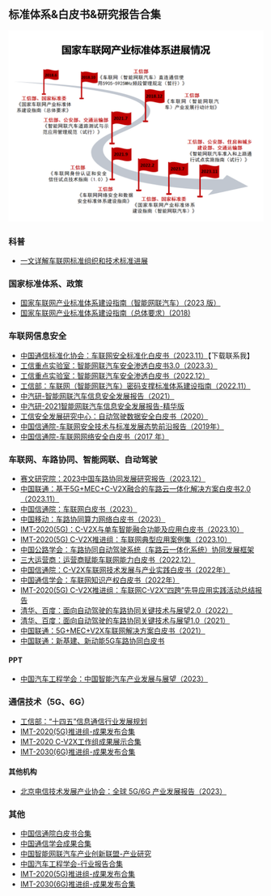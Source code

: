 ## 标准体系&白皮书&研究报告合集

![](../IoV_policy/figure/国家车联网产业标准体系进展情况_时间轴.png)

### 科普
- [一文详解车联网标准组织和技术标准进展](https://mp.weixin.qq.com/s/2zhdVxE39iXQXzSSXT9cRw)

### 国家标准体系、政策
- [国家车联网产业标准体系建设指南（智能网联汽车）（2023 版）](https://www.gov.cn/zhengce/zhengceku/202307/P020230727459713380334.pdf)
- [国家车联网产业标准体系建设指南（总体要求）(2018)](https://www.gov.cn/zhengce/zhengceku/2018-12/31/5440205/files/414a8e6aceee46828b47b801a68f8ee0.pdf)


### 车联网信息安全
- [中国通信标准化协会：车联网安全标准化白皮书（2023.11）](https://www.ccsa.org.cn/detail/?id=54205&title=%E8%BD%A6%E8%81%94%E7%BD%91%E5%AE%89%E5%85%A8%E6%A0%87%E5%87%86%E5%8C%96%E7%99%BD%E7%9A%AE%E4%B9%A6%EF%BC%882023%E5%B9%B4%EF%BC%89)【下载联系我】
- [工信重点实验室：智能网联汽车安全渗透白皮书3.0（2023.3）](https://cstc.org.cn/info/1081/247157.htm)
- [工信重点实验室：智能网联汽车安全渗透白皮书（2022.12）](https://www.cstc.org.cn/zhinengwanglianqicheanquanshentoubaipishu2022.pdf)
- [工信部：车联网（智能网联汽车）密码支撑标准体系建设指南（2022.11）](https://ambchina.com/zfc/uploads/1669357047460.pdf)
- [中汽研-智能网联汽车信息安全发展报告（2021）](http://www.caeribeijing.com/files/20211215/f9b29fd1b6652774e287e9b36df8d4e8.pdf)
- [中汽研-2021智能网联汽车信息安全发展报告-精华版](http://www.caeribeijing.com/files/20211210/86a9787a41e99db0d18d3cbb8475f94d.pdf)
- [工信安全发展研究中心：自动驾驶数据安全白皮书（2020）](http://www.impcia.net/Uploads/report/2020-04-28/5ea7dba33e4e7.pdf)
- [中国信通院-车联网安全技术与标准发展态势前沿报告（2019年）](https://www.yuduntech.com/sy/public/upload/ueditor/file/20191210/1575988331134929.pdf)
- [中国信通院-车联网网络安全白皮书（2017 年）](http://www.caict.ac.cn/kxyj/qwfb/bps/201804/P020170921430215345026.pdf)

### 车联网、车路协同、智能网联、自动驾驶

- [赛文研究院：2023中国车路协同发展研究报告（2023.12）](http://data.7its.com/index.php?m=home&c=view&a=view_article_2l_bg&aid=20759)
- [中国联通：基于5G+MEC+C-V2X融合的车路云一体化解决方案白皮书2.0（2023.11）](https://mp.weixin.qq.com/s/PR1sRdx48bjYYUp1txIE8Q)
- [中国信通院：车联网白皮书（2023）](http://www.caict.ac.cn/kxyj/qwfb/bps/202312/P020231221344824574866.pdf)
- [中国移动：车路协同算力网络白皮书（2023）](https://aimg8.dlssyht.cn/u/551001/ueditor/file/276/551001/1698108678560886.pdf)
- [IMT-2020(5G)：C-V2X与单车智能融合功能及应用白皮书（2023.10）](https://file.mobileai-dataset.com:10050/web-5g/f1/ba/96/f3/30/1e/34/42/86/cb/ee/1e/b3/3a/86/8f/10216913?response-content-disposition=inline%3Bfilename%3DC-V2X%25E4%25B8%258E%25E5%258D%2595%25E8%25BD%25A6%25E6%2599%25BA%25E8%2583%25BD%25E8%259E%258D%25E5%2590%2588%25E5%258A%259F%25E8%2583%25BD%25E5%258F%258A%25E5%25BA%2594%25E7%2594%25A8%25E7%2599%25BD%25E7%259A%25AE%25E4%25B9%25A6.pdf&response-content-type=application%2Fpdf&X-Amz-Algorithm=AWS4-HMAC-SHA256&X-Amz-Date=20231208T070636Z&X-Amz-SignedHeaders=host&X-Amz-Expires=3600&X-Amz-Credential=minioadmin%2F20231208%2F%2Fs3%2Faws4_request&X-Amz-Signature=1328c5e74e938bdf5930fe0bc861c9e8c5dfeb2e3d75ba892910bbeaca653926)
- [IMT-2020(5G) C-V2X推进组：车联网典型应用案例集（2023.10）](https://file.mobileai-dataset.com:10050/web-5g/e2/1f/83/e4/39/89/08/5a/ea/60/d9/29/7f/54/6f/c0/15960710?response-content-disposition=inline%3Bfilename%3D%25E8%25BD%25A6%25E8%2581%2594%25E7%25BD%2591%25E5%2585%25B8%25E5%259E%258B%25E5%25BA%2594%25E7%2594%25A8%25E6%25A1%2588%25E4%25BE%258B%25E9%259B%2586%25282023%25E5%25B9%25B4%2529.pdf&response-content-type=application%2Fpdf&X-Amz-Algorithm=AWS4-HMAC-SHA256&X-Amz-Date=20231208T071048Z&X-Amz-SignedHeaders=host&X-Amz-Expires=3600&X-Amz-Credential=minioadmin%2F20231208%2F%2Fs3%2Faws4_request&X-Amz-Signature=005caf6ffbeea6f668673216c575d960eb51b0b5169550cb782f3eb73dd61536)
- [中国公路学会：车路协同自动驾驶系统（车路云一体化系统）协同发展框架](https://www.china-cic.cn/upload/202301/17/db3ee55551bd4fb2b2d978db86b90160.pdf)
- [三大运营商：运营商赋能车联网能力白皮书（2022.12）](http://221.179.172.81/images/20221222/87901671694922944.pdf)
- [中国信通院：C-V2X车联网技术发展与产业实践白皮书（2022年）](https://www.china-cic.cn/upload/202212/11/336cb372567c4013964be4ef7d639d6b.pdf)
- [中国通信学会：车联网知识产权白皮书（2022年）](http://221.179.172.81/images/20221210/16971670655793443.pdf)
- [IMT-2020(5G) C-V2X推进组：车联网C-V2X“四跨”先导应用实践活动总结报告](https://file.mobileai-dataset.com:10050/web-5g/77/c5/f5/fd/7c/e1/c8/0b/d4/ca/78/f9/9f/0a/76/10/14610832?response-content-disposition=inline%3Bfilename%3D%25E8%25BD%25A6%25E8%2581%2594%25E7%25BD%2591C-V2X%25E2%2580%259C%25E5%259B%259B%25E8%25B7%25A8%25E2%2580%259D%25E5%2585%2588%25E5%25AF%25BC%25E5%25BA%2594%25E7%2594%25A8%25E5%25AE%259E%25E8%25B7%25B5%25E6%25B4%25BB%25E5%258A%25A8%25E6%2580%25BB%25E7%25BB%2593%25E6%258A%25A5%25E5%2591%258A.pdf&response-content-type=application%2Fpdf&X-Amz-Algorithm=AWS4-HMAC-SHA256&X-Amz-Date=20231208T073644Z&X-Amz-SignedHeaders=host&X-Amz-Expires=3600&X-Amz-Credential=minioadmin%2F20231208%2F%2Fs3%2Faws4_request&X-Amz-Signature=d2746419f9dcfbfc935c9a2e54ebe29de3d3f7aba419abb60d77eb3884333cda)
- [清华、百度：面向自动驾驶的车路协同关键技术与展望2.0（2022）](https://apollo-new.cdn.bcebos.com/means/document/air/%E3%80%8A%E9%9D%A2%E5%90%91%E8%87%AA%E5%8A%A8%E9%A9%BE%E9%A9%B6%E7%9A%84%E8%BD%A6%E8%B7%AF%E5%8D%8F%E5%90%8C%E5%85%B3%E9%94%AE%E6%8A%80%E6%9C%AF%E4%B8%8E%E5%B1%95%E6%9C%9B2.0%E3%80%8B.pdf)
- [清华、百度：面向自动驾驶的车路协同关键技术与展望1.0（2021）](https://ambchina.com/data/upload/image/20211124/%E9%9D%A2%E5%90%91%E8%87%AA%E5%8A%A8%E9%A9%BE%E9%A9%B6%E7%9A%84%E8%BD%A6%E8%B7%AF%E5%8D%8F%E5%90%8C%E5%85%B3%E9%94%AE%E6%8A%80%E6%9C%AF%E4%B8%8E%E5%B1%95%E6%9C%9B.pdf)
- [中国联通：5G+MEC+V2X车联网解决方案白皮书（2021）](https://ambchina.com/data/upload/image/20220216/%E4%B8%AD%E5%9B%BD%E8%81%94%E9%80%9A%EF%BC%9A5G+MEC+V2X%E8%BD%A6%E8%81%94%E7%BD%91%E8%A7%A3%E5%86%B3%E6%96%B9%E6%A1%88%E7%99%BD%E7%9A%AE%E4%B9%A6-%E4%B8%AD%E5%9B%BD%E8%81%94%E9%80%9A.pdf)
- [中国联通：新基建、新动能5G车路协同白皮书](https://view.ckcest.cn/AllFiles/ZKBG/Pages/641/%E6%96%B0%E5%9F%BA%E5%BB%BA%E3%80%81%E6%96%B0%E5%8A%A8%E8%83%BD%EF%BC%9A5G%E8%BD%A6%E8%B7%AF%E5%8D%8F%E5%90%8C%E7%99%BD%E7%9A%AE%E4%B9%A6.pdf)

#### PPT
- [中国汽车工程学会：中国智能汽车产业发展与展望（2023）](https://jcpage.jp/jcevent/file/event/upload/file/301/02_automobile_03_caicv_gong_C.pptx.pdf)


### 通信技术（5G、6G）
- [工信部：“十四五”信息通信行业发展规划](https://www.gov.cn/zhengce/zhengceku/2021-11/16/5651262/files/96989dadf83a4302895cd17cbeec6600.pdf)
- [IMT-2020(5G)推进组-成果发布合集](https://www.imt2020.org.cn/html/default/zh/chengguofabu/baipishu/index.html?index=3)
- [IMT-2020 C-V2X工作组成果展示合集](http://v2x.caict.ac.cn/index.html)
- [IMT-2030(6G)推进组-成果发布合集](https://www.imt2030.org.cn/html/default/zhongwen/chengguofabu/index.html?index=2)

#### 其他机构
- [北京电信技术发展产业协会：全球 5G/6G 产业发展报告（2023）](https://www.tdia.cn/Uploads/Editor/2023-03-21/64195c5ba93a5.pdf)


### 其他
- [中国信通院白皮书合集](http://www.caict.ac.cn/kxyj/qwfb/bps/)
- [中国通信学会成果合集](https://www.china-cic.cn/list/15/22)
- [中国智能网联汽车产业创新联盟-产业研究](http://www.caicv.org.cn/standard)
- [中国汽车工程学会-行业报告合集](https://zhishi.sae-china.org/report.html)
- [IMT-2020(5G)推进组-成果发布合集](https://www.imt2020.org.cn/html/default/zh/chengguofabu/baipishu/index.html?index=3)
- [IMT-2030(6G)推进组-成果发布合集](https://www.imt2030.org.cn/html/default/zhongwen/chengguofabu/index.html?index=2)